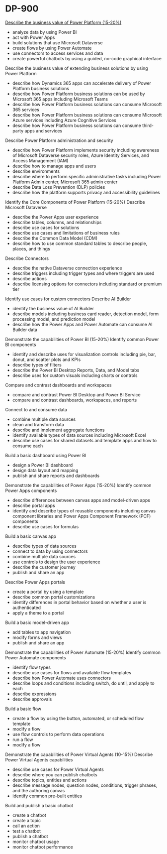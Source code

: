 # DP-900

[Describe the business value of Power Platform (15-20%)](https://github.com/codess-aus/DP-900.MD/blob/main/Bus_value.md)

* analyze data by using Power BI
* act with Power Apps
* build solutions that use Microsoft Dataverse
* create flows by using Power Automate
* use connectors to access services and data
* create powerful chatbots by using a guided, no-code graphical interface

Describe the business value of extending business solutions by using Power Platform
* describe how Dynamics 365 apps can accelerate delivery of Power Platform business solutions
* describe how Power Platform business solutions can be used by Microsoft 365 apps including Microsoft Teams
* describe how Power Platform business solutions can consume Microsoft 365 services
* describe how Power Platform business solutions can consume Microsoft Azure services including Azure Cognitive Services
* describe how Power Platform business solutions can consume third-party apps and services

Describe Power Platform administration and security
* describe how Power Platform implements security including awareness of Microsoft Dataverse security roles, Azure Identity Services, and Access Management (IAM)
* describe how to manage apps and users
* describe environments
* describe where to perform specific administrative tasks including Power Platform Admin center, Microsoft 365 admin center
* describe Data Loss Prevention (DLP) policies
* describe how the platform supports privacy and accessibility guidelines

Identify the Core Components of Power Platform (15-20%)
Describe Microsoft Dataverse
* describe the Power Apps user experience
* describe tables, columns, and relationships
* describe use cases for solutions
* describe use cases and limitations of business rules
* describe the Common Data Model (CDM)
* describe how to use common standard tables to describe people, places, and things

Describe Connectors
* describe the native Dataverse connection experience
* describe triggers including trigger types and where triggers are used
* describe actions
* describe licensing options for connectors including standard or premium tier

Identify use cases for custom connectors
Describe AI Builder
* identify the business value of AI Builder
* describe models including business card reader, detection model, form processing model, and prediction model
* describe how the Power Apps and Power Automate can consume AI Builder data

Demonstrate the capabilities of Power BI (15-20%)
Identify common Power BI components
* identify and describe uses for visualization controls including pie, bar, donut, and scatter plots and KPIs
* describe types of filters
* describe the Power BI Desktop Reports, Data, and Model tabs
* describe uses for custom visuals including charts or controls

Compare and contrast dashboards and workspaces
* compare and contrast Power BI Desktop and Power BI Service
* compare and contrast dashboards, workspaces, and reports

Connect to and consume data
* combine multiple data sources
* clean and transform data
* describe and implement aggregate functions
* identify available types of data sources including Microsoft Excel
* describe use cases for shared datasets and template apps and how to consume each

Build a basic dashboard using Power BI
* design a Power BI dashboard
* design data layout and mapping
* publish and share reports and dashboards

Demonstrate the capabilities of Power Apps (15-20%)
Identify common Power Apps components
* describe differences between canvas apps and model-driven apps
* describe portal apps
* identify and describe types of reusable components including canvas component libraries and Power Apps Component Framework (PCF) components
* describe use cases for formulas

Build a basic canvas app
* describe types of data sources
* connect to data by using connectors
* combine multiple data sources
* use controls to design the user experience
* describe the customer journey
* publish and share an app

Describe Power Apps portals
* create a portal by using a template
* describe common portal customizations
* identify differences in portal behavior based on whether a user is authenticated
* apply a theme to a portal

Build a basic model-driven app
* add tables to app navigation
* modify forms and views
* publish and share an app

Demonstrate the capabilities of Power Automate (15-20%)
Identify common Power Automate components
* identify flow types
* describe use cases for flows and available flow templates
* describe how Power Automate uses connectors
* describe loops and conditions including switch, do until, and apply to each
* describe expressions
* describe approvals

Build a basic flow
* create a flow by using the button, automated, or scheduled flow template
* modify a flow
* use flow controls to perform data operations
* run a flow
* modify a flow

Demonstrate the capabilities of Power Virtual Agents (10-15%)
Describe Power Virtual Agents capabilities
* describe use cases for Power Virtual Agents
* describe where you can publish chatbots
* describe topics, entities and actions
* describe message nodes, question nodes, conditions, trigger phrases, and the authoring canvas
* identify common pre-built entities

Build and publish a basic chatbot
* create a chatbot
* create a topic
* call an action
* test a chatbot
* publish a chatbot
* monitor chatbot usage
* monitor chatbot performance
